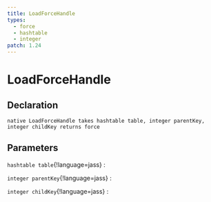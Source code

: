 ```yaml
---
title: LoadForceHandle
types:
  - force
  - hashtable
  - integer
patch: 1.24
---
```


# LoadForceHandle

## Declaration

```jass
native LoadForceHandle takes hashtable table, integer parentKey, integer childKey returns force
```

## Parameters
`hashtable table`{!language=jass}
: 

`integer parentKey`{!language=jass}
: 

`integer childKey`{!language=jass}
: 
